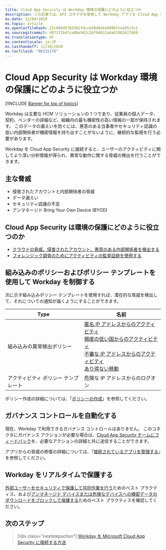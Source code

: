 ```yaml
---
title: Cloud App Security は Workday 環境の保護にどのように役立つか
description: この記事では、API コネクタを使用して Workday アプリを Cloud App Security に接続することで使用状況を可視化して制御することの利点について説明します。
ms.date: 12/04/2019
ms.topic: article
ms.openlocfilehash: 21c999d5f83392fdccb50d6ebe8996fcea95c5c2
ms.sourcegitcommit: d87372b47ca98e942c2bf94032a6a61902627d69
ms.translationtype: HT
ms.contentlocale: ja-JP
ms.lasthandoff: 11/30/2020
ms.locfileid: "96315176"
---
```

# <a name="how-cloud-app-security-helps-protect-your-workday-environment"></a>Cloud App Security は Workday 環境の保護にどのように役立つか

[!INCLUDE [Banner for top of topics](includes/banner.md)]

Workday は主要な HCM ソリューションの 1 つであり、従業員の個人データ、契約、ベンダーの詳細など、組織内の最も機密性の高い情報の一部が保持されます。 このデータの漏えいを防ぐには、悪意のある当事者やセキュリティ認識の低い内部関係者が機密情報を持ち出すことがないように、継続的な監視を行う必要があります。

Workday を Cloud App Security に接続すると、ユーザーのアクティビティに関してより深い分析情報が得られ、異常な動作に関する脅威の検出を行うことができます。

## <a name="main-threats"></a>主な脅威

- 侵害されたアカウントと内部関係者の脅威
- データ漏えい
- セキュリティ認識の不足
- アンマネージド Bring Your Own Device (BYOD)

## <a name="how-cloud-app-security-helps-to-protect-your-environment"></a>Cloud App Security は環境の保護にどのように役立つのか

- [クラウドの脅威、侵害されたアカウント、悪意のある内部関係者を検出する](best-practices.md#detect-cloud-threats-compromised-accounts-malicious-insiders-and-ransomware)
- [フォレンジック調査のためにアクティビティの監査証跡を使用する](best-practices.md#use-the-audit-trail-of-activities-for-forensic-investigations)

## <a name="control-workday-with-built-in-policies-and-policy-templates"></a>組み込みのポリシーおよびポリシー テンプレートを使用して Workday を制御する

次に示す組み込みポリシー テンプレートを使用すれば、潜在的な脅威を検出して、それについての通知が届くようにすることができます。

| Type | 名前 |
| ---- | ---- |
| 組み込みの異常検出ポリシー | [匿名 IP アドレスからのアクティビティ](anomaly-detection-policy.md#activity-from-anonymous-ip-addresses)<br />[頻度の低い国からのアクティビティ](anomaly-detection-policy.md#activity-from-infrequent-country)<br />[不審な IP アドレスからのアクティビティ](anomaly-detection-policy.md#activity-from-suspicious-ip-addresses)<br />[あり得ない移動](anomaly-detection-policy.md#impossible-travel) |
| アクティビティ ポリシー テンプレート | 危険な IP アドレスからのログオン |

ポリシー作成の詳細については、「[ポリシーの作成](control-cloud-apps-with-policies.md#create-a-policy)」を参照してください。

## <a name="automate-governance-controls"></a>ガバナンス コントロールを自動化する

現在、Workday で利用できるガバナンス コントロールはありません。 このコネクタにガバナンス アクションが必要な場合は、[Cloud App Security チームにフィードバック](support-and-ts.md#feedback)を、必要なアクションの詳細と共に送信することができます。

アプリからの脅威の修復の詳細については、「[接続されているアプリを管理する](governance-actions.md)」を参照してください。

## <a name="protect-workday-in-real-time"></a>Workday をリアルタイムで保護する

[外部ユーザーをセキュリティで保護して共同作業を行う](best-practices.md#secure-collaboration-with-external-users-by-enforcing-real-time-session-controls)ためのベスト プラクティス、および[アンマネージド デバイスまたは危険なデバイスへの機密データのダウンロードをブロックして保護する](best-practices.md#block-and-protect-download-of-sensitive-data-to-unmanaged-or-risky-devices)ためのベスト プラクティスを確認してください。

## <a name="next-steps"></a>次のステップ

> [!div class="nextstepaction"]
> [Workday を Microsoft Cloud App Security に接続する方法](connect-workday-to-microsoft-cloud-app-security.md)
